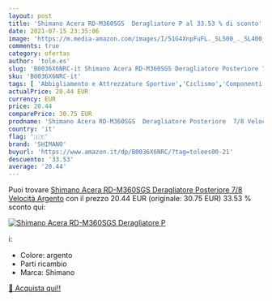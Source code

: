 ```yaml
---
layout: post
title: 'Shimano Acera RD-M360SGS  Deragliatore P al 33.53 % di sconto'
date: 2021-07-15 23:35:06
image: 'https://m.media-amazon.com/images/I/51G4XnpFuFL._SL500_._SL400_.jpg'
comments: true
category: ofertas
author: 'tole.es'
slug: 'B0036X6NRC-it Shimano Acera RD-M360SGS Deragliatore Posteriore 7/8...'
sku: 'B0036X6NRC-it'
tags: [ 'Abbigliamento e Attrezzature Sportive','Ciclismo','Componenti e parti per bicicletta','Deragliatore per bicicletta','Sport e tempo libero','shimano', ]
actualPrice: 20.44 EUR
currency: EUR
price: 20.44
comparePrice: 30.75 EUR
prodname: 'Shimano Acera RD-M360SGS  Deragliatore Posteriore  7/8 Velocità  Argento'
country: 'it'
flag: '🇮🇹'
brand: 'SHIMANO'
buyurl: 'https://www.amazon.it/dp/B0036X6NRC/?tag=tolees00-21'
descuento: '33.53'
average: '20.44'
---
```


Puoi trovare [Shimano Acera RD-M360SGS  Deragliatore Posteriore  7/8 Velocità  Argento](https://www.amazon.it/dp/B0036X6NRC/?tag=tolees00-21) con il prezzo 20.44 EUR (originale: 30.75 EUR) 33.53 % sconto qui:

[![Shimano Acera RD-M360SGS  Deragliatore P](https://m.media-amazon.com/images/I/51G4XnpFuFL._SL500_._SL400_.jpg)](https://www.amazon.it/dp/B0036X6NRC/?tag=tolees00-21)

ℹ️:

- Colore: argento
- Parti ricambio
- Marca: Shimano

[🛒 Acquista qui!!](https://www.amazon.it/dp/B0036X6NRC/?tag=tolees00-21)

